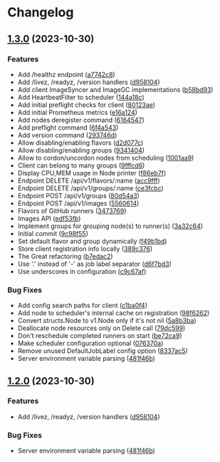 # Changelog

## [1.3.0](https://github.com/hostinger/fireactions/compare/v1.2.0...v1.3.0) (2023-10-30)


### Features

* Add /healthz endpoint ([a7742c8](https://github.com/hostinger/fireactions/commit/a7742c84b30c5bb631ab686b049745fc21cafb25))
* Add /livez, /readyz, /version handlers ([d958104](https://github.com/hostinger/fireactions/commit/d95810441c3ddfed5e418a85a8810cf84dee33ac))
* Add client ImageSyncer and ImageGC implementations ([b58bd93](https://github.com/hostinger/fireactions/commit/b58bd936d07ee3be325d59b3dc2acaf587fa3ab1))
* Add HeartbeatFilter to scheduler ([144a18c](https://github.com/hostinger/fireactions/commit/144a18c59f7a079c7fe875189dec6be926fa8c81))
* Add initial preflight checks for client ([80123ae](https://github.com/hostinger/fireactions/commit/80123aec2ce0f05b2d7bbdba8113741a67e3eafa))
* Add initial Prometheus metrics ([e16a124](https://github.com/hostinger/fireactions/commit/e16a124f7827611e5a74a2ea33605a8ada915b58))
* Add nodes deregister command ([6164547](https://github.com/hostinger/fireactions/commit/6164547fd8d37d7f95f9bc6b0186212711053235))
* Add preflight command ([6f4a543](https://github.com/hostinger/fireactions/commit/6f4a543c00f5582ff76348c72905cecd32e2f4a6))
* Add version command ([293746d](https://github.com/hostinger/fireactions/commit/293746db4b352f12a264e4f7684e8a7cf502f237))
* Allow disabling/enabling flavors ([d2d077c](https://github.com/hostinger/fireactions/commit/d2d077cb7d231ea6c871da02a5b97c54cf24b70f))
* Allow disabling/enabling groups ([9341404](https://github.com/hostinger/fireactions/commit/93414046272d12ad7a0e379730c32e524a6477b1))
* Allow to cordon/uncordon nodes from scheduling ([1001aa9](https://github.com/hostinger/fireactions/commit/1001aa9665923075eff0bfc5e67d36530d78a33e))
* Client can belong to many groups ([9fffcd6](https://github.com/hostinger/fireactions/commit/9fffcd6c492b6e3c081a1c6777b4268982e929c9))
* Display CPU,MEM usage in Node printer ([f86eb7f](https://github.com/hostinger/fireactions/commit/f86eb7f8e1341a97e836852a080c71eb44ab21ae))
* Endpoint DELETE /api/v1/flavors/:name ([acc9fff](https://github.com/hostinger/fireactions/commit/acc9fff39dec164d0a8ac764b87b940f4d15e58f))
* Endpoint DELETE /api/v1/groups/:name ([ce3fcbc](https://github.com/hostinger/fireactions/commit/ce3fcbc8fa74e5e75ac644fb94c1855c9337a5b5))
* Endpoint POST /api/v1/groups ([80d54a3](https://github.com/hostinger/fireactions/commit/80d54a33d7e8468d3e9fbf793102b50697e156ea))
* Endpoint POST /api/v1/images ([5560614](https://github.com/hostinger/fireactions/commit/55606144849016ff4620f46fdd2957adb5393ca7))
* Flavors of GitHub runners ([3473769](https://github.com/hostinger/fireactions/commit/3473769f207e05bdafa7eb96383bb3c61f98cb3a))
* Images API ([edf53fb](https://github.com/hostinger/fireactions/commit/edf53fb134bdd8d51a98840e75d9c4f50196204d))
* Implement groups for grouping node(s) to runner(s) ([3a32c64](https://github.com/hostinger/fireactions/commit/3a32c642c0aaa02fef6fd0329c35abe68fc2a1c4))
* Initial commit ([9c98f55](https://github.com/hostinger/fireactions/commit/9c98f55c8a8f1b0c0056cc6ce48361cba9f130cd))
* Set default flavor and group dynamically ([f49b1bd](https://github.com/hostinger/fireactions/commit/f49b1bdb52428b4d27f014cb93d57cc83d423344))
* Store client registration info locally ([389c376](https://github.com/hostinger/fireactions/commit/389c3761cb95c744e56630f1d488931fe4192148))
* The Great refactoring ([b7edac2](https://github.com/hostinger/fireactions/commit/b7edac270732d13a1975fcb8a12ca8d934899368))
* Use '.' instead of '-' as job label separator ([d6f7bd3](https://github.com/hostinger/fireactions/commit/d6f7bd3dcfb797e4e267e2fd6ca97cd839311bb0))
* Use underscores in configuration ([c9c67af](https://github.com/hostinger/fireactions/commit/c9c67affd13715f632eae3f2124f3a22a3b7c378))


### Bug Fixes

* Add config search paths for client ([c1ba0f4](https://github.com/hostinger/fireactions/commit/c1ba0f43e97877e4477060a36e8441434c40a96e))
* Add node to scheduler's internal cache on registration ([98f6262](https://github.com/hostinger/fireactions/commit/98f6262165e187ff424d0628451a923617bcc701))
* Convert structs.Node to v1.Node only if it's not nil ([5a8b3ba](https://github.com/hostinger/fireactions/commit/5a8b3ba461076c5e4aefd807fbe572152f4ed30f))
* Deallocate node resources only on Delete call ([79dc599](https://github.com/hostinger/fireactions/commit/79dc599123ad28674f531f52b39b65e69c13b6df))
* Don't reschedule completed runners on start ([be72ca9](https://github.com/hostinger/fireactions/commit/be72ca92a18405d19301464d5bb6b994f0d1d1bc))
* Make scheduler configuration optional ([076370a](https://github.com/hostinger/fireactions/commit/076370a0737b8686d05cca87db43a2ef5b99f196))
* Remove unused DefaultJobLabel config option ([8337ac5](https://github.com/hostinger/fireactions/commit/8337ac5f088950019b55ac3ab1aca332bfded65a))
* Server environment variable parsing ([481f46b](https://github.com/hostinger/fireactions/commit/481f46b024c37bbac0265f148692ae4535bc50df))

## [1.2.0](https://github.com/hostinger/fireactions/compare/v1.1.0...v1.2.0) (2023-10-30)


### Features

* Add /livez, /readyz, /version handlers ([d958104](https://github.com/hostinger/fireactions/commit/d95810441c3ddfed5e418a85a8810cf84dee33ac))


### Bug Fixes

* Server environment variable parsing ([481f46b](https://github.com/hostinger/fireactions/commit/481f46b024c37bbac0265f148692ae4535bc50df))
